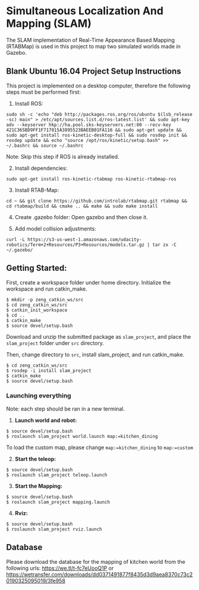 # Simultaneous Localization And Mapping (SLAM)

The SLAM implementation of Real-Time Appearance Based Mapping (RTABMap) is used in this project to map two simulated worlds made in Gazebo.


## Blank Ubuntu 16.04 Project Setup Instructions
This project is implemented on a desktop computer, therefore the following steps must be performed first:

1. Install ROS: 
```shell
sudo sh -c 'echo "deb http://packages.ros.org/ros/ubuntu $(lsb_release -sc) main" > /etc/apt/sources.list.d/ros-latest.list' && sudo apt-key adv --keyserver hkp://ha.pool.sks-keyservers.net:80 --recv-key 421C365BD9FF1F717815A3895523BAEEB01FA116 && sudo apt-get update && sudo apt-get install ros-kinetic-desktop-full && sudo rosdep init && rosdep update && echo "source /opt/ros/kinetic/setup.bash" >> ~/.bashrc && source ~/.bashrc
```

Note: Skip this step if ROS is already installed.

2. Install dependencies: 
```shell
sudo apt-get install ros-kinetic-rtabmap ros-kinetic-rtabmap-ros
```

3. Install RTAB-Map:
```shell 
cd ~ && git clone https://github.com/introlab/rtabmap.git rtabmap && cd rtabmap/build && cmake .. && make && sudo make install
```

4. Create .gazebo folder: Open gazebo and then close it.

5. Add model collision adjustments: 
```shell
curl -L https://s3-us-west-1.amazonaws.com/udacity-robotics/Term+2+Resources/P3+Resources/models.tar.gz | tar zx -C ~/.gazebo/
```


## Getting Started:

First, create a workspace folder under home directory. Initialize the workspace and run catkin_make.

```shell
$ mkdir -p zeng_catkin_ws/src
$ cd zeng_catkin_ws/src
$ catkin_init_workspace
$ cd ..
$ catkin_make
$ source devel/setup.bash
```

Download and unzip the submitted package as `slam_project`, and place the `slam_project` folder under `src` directory.

Then, change directory to `src`, install slam_project, and run catkin_make.

```shell
$ cd zeng_catkin_ws/src
$ rosdep -i install slam_project
$ catkin_make
$ source devel/setup.bash
```

### Launching everything
Note: each step should be ran in a new terminal.

1. **Launch world and robot:**
```shell
$ source devel/setup.bash
$ roslaunch slam_project world.launch map:=kitchen_dining
```
To load the custom map, please change `map:=kitchen_dining` to `map:=custom`

2. **Start the teleop:**
```shell
$ source devel/setup.bash
$ roslaunch slam_project teleop.launch
```

3. **Start the Mapping:**
```shell
$ source devel/setup.bash
$ roslaunch slam_project mapping.launch
```
4. **Rviz:**
```shell
$ source devel/setup.bash
$ roslaunch slam_project rviz.launch
```

## Database
Please download the database for the mapping of kitchen world from the following urls:
https://we.tl/t-fc7eUooQ1P
or
https://wetransfer.com/downloads/dd0371491877f8435d3d9aea8370c73c20190325095019/3fe958

